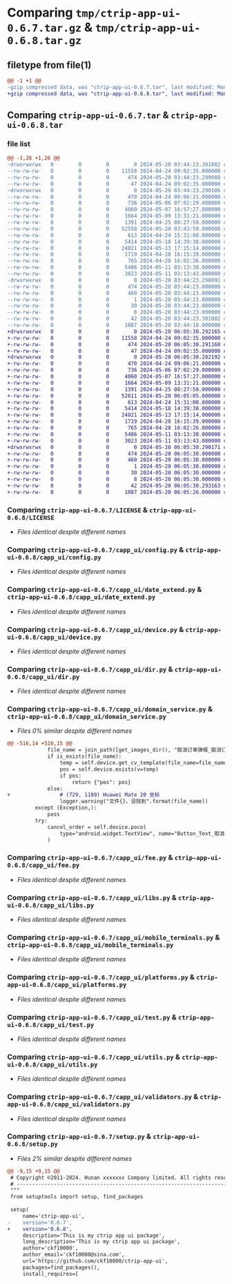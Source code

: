 # Comparing `tmp/ctrip-app-ui-0.6.7.tar.gz` & `tmp/ctrip-app-ui-0.6.8.tar.gz`

## filetype from file(1)

```diff
@@ -1 +1 @@
-gzip compressed data, was "ctrip-app-ui-0.6.7.tar", last modified: Mon May 20 03:44:23 2024, max compression
+gzip compressed data, was "ctrip-app-ui-0.6.8.tar", last modified: Mon May 20 06:05:30 2024, max compression
```

## Comparing `ctrip-app-ui-0.6.7.tar` & `ctrip-app-ui-0.6.8.tar`

### file list

```diff
@@ -1,26 +1,26 @@
-drwxrwxrwx   0        0        0        0 2024-05-20 03:44:23.301082 ctrip-app-ui-0.6.7/
--rw-rw-rw-   0        0        0    11558 2024-04-24 09:02:35.000000 ctrip-app-ui-0.6.7/LICENSE
--rw-rw-rw-   0        0        0      474 2024-05-20 03:44:23.299088 ctrip-app-ui-0.6.7/PKG-INFO
--rw-rw-rw-   0        0        0       47 2024-04-24 09:02:35.000000 ctrip-app-ui-0.6.7/README.md
-drwxrwxrwx   0        0        0        0 2024-05-20 03:44:23.290106 ctrip-app-ui-0.6.7/capp_ui/
--rw-rw-rw-   0        0        0      470 2024-04-24 09:06:21.000000 ctrip-app-ui-0.6.7/capp_ui/__init__.py
--rw-rw-rw-   0        0        0      736 2024-05-06 07:02:29.000000 ctrip-app-ui-0.6.7/capp_ui/config.py
--rw-rw-rw-   0        0        0     4060 2024-05-07 16:57:27.000000 ctrip-app-ui-0.6.7/capp_ui/date_extend.py
--rw-rw-rw-   0        0        0     1664 2024-05-09 13:31:21.000000 ctrip-app-ui-0.6.7/capp_ui/device.py
--rw-rw-rw-   0        0        0     1391 2024-04-25 08:27:58.000000 ctrip-app-ui-0.6.7/capp_ui/dir.py
--rw-rw-rw-   0        0        0    52558 2024-05-20 03:43:59.000000 ctrip-app-ui-0.6.7/capp_ui/domain_service.py
--rw-rw-rw-   0        0        0      613 2024-04-24 15:31:00.000000 ctrip-app-ui-0.6.7/capp_ui/fee.py
--rw-rw-rw-   0        0        0     5414 2024-05-18 14:39:38.000000 ctrip-app-ui-0.6.7/capp_ui/libs.py
--rw-rw-rw-   0        0        0    24821 2024-05-13 17:15:14.000000 ctrip-app-ui-0.6.7/capp_ui/mobile_terminals.py
--rw-rw-rw-   0        0        0     1719 2024-04-28 16:15:39.000000 ctrip-app-ui-0.6.7/capp_ui/platforms.py
--rw-rw-rw-   0        0        0      765 2024-04-28 16:02:26.000000 ctrip-app-ui-0.6.7/capp_ui/test.py
--rw-rw-rw-   0        0        0     5486 2024-05-11 03:13:30.000000 ctrip-app-ui-0.6.7/capp_ui/utils.py
--rw-rw-rw-   0        0        0     3023 2024-05-11 03:13:43.000000 ctrip-app-ui-0.6.7/capp_ui/validators.py
-drwxrwxrwx   0        0        0        0 2024-05-20 03:44:23.298091 ctrip-app-ui-0.6.7/ctrip_app_ui.egg-info/
--rw-rw-rw-   0        0        0      474 2024-05-20 03:44:23.000000 ctrip-app-ui-0.6.7/ctrip_app_ui.egg-info/PKG-INFO
--rw-rw-rw-   0        0        0      460 2024-05-20 03:44:23.000000 ctrip-app-ui-0.6.7/ctrip_app_ui.egg-info/SOURCES.txt
--rw-rw-rw-   0        0        0        1 2024-05-20 03:44:23.000000 ctrip-app-ui-0.6.7/ctrip_app_ui.egg-info/dependency_links.txt
--rw-rw-rw-   0        0        0       30 2024-05-20 03:44:23.000000 ctrip-app-ui-0.6.7/ctrip_app_ui.egg-info/requires.txt
--rw-rw-rw-   0        0        0        8 2024-05-20 03:44:23.000000 ctrip-app-ui-0.6.7/ctrip_app_ui.egg-info/top_level.txt
--rw-rw-rw-   0        0        0       42 2024-05-20 03:44:23.301082 ctrip-app-ui-0.6.7/setup.cfg
--rw-rw-rw-   0        0        0     1087 2024-05-20 03:44:18.000000 ctrip-app-ui-0.6.7/setup.py
+drwxrwxrwx   0        0        0        0 2024-05-20 06:05:30.292165 ctrip-app-ui-0.6.8/
+-rw-rw-rw-   0        0        0    11558 2024-04-24 09:02:35.000000 ctrip-app-ui-0.6.8/LICENSE
+-rw-rw-rw-   0        0        0      474 2024-05-20 06:05:30.291168 ctrip-app-ui-0.6.8/PKG-INFO
+-rw-rw-rw-   0        0        0       47 2024-04-24 09:02:35.000000 ctrip-app-ui-0.6.8/README.md
+drwxrwxrwx   0        0        0        0 2024-05-20 06:05:30.282192 ctrip-app-ui-0.6.8/capp_ui/
+-rw-rw-rw-   0        0        0      470 2024-04-24 09:06:21.000000 ctrip-app-ui-0.6.8/capp_ui/__init__.py
+-rw-rw-rw-   0        0        0      736 2024-05-06 07:02:29.000000 ctrip-app-ui-0.6.8/capp_ui/config.py
+-rw-rw-rw-   0        0        0     4060 2024-05-07 16:57:27.000000 ctrip-app-ui-0.6.8/capp_ui/date_extend.py
+-rw-rw-rw-   0        0        0     1664 2024-05-09 13:31:21.000000 ctrip-app-ui-0.6.8/capp_ui/device.py
+-rw-rw-rw-   0        0        0     1391 2024-04-25 08:27:58.000000 ctrip-app-ui-0.6.8/capp_ui/dir.py
+-rw-rw-rw-   0        0        0    52611 2024-05-20 06:05:05.000000 ctrip-app-ui-0.6.8/capp_ui/domain_service.py
+-rw-rw-rw-   0        0        0      613 2024-04-24 15:31:00.000000 ctrip-app-ui-0.6.8/capp_ui/fee.py
+-rw-rw-rw-   0        0        0     5414 2024-05-18 14:39:38.000000 ctrip-app-ui-0.6.8/capp_ui/libs.py
+-rw-rw-rw-   0        0        0    24821 2024-05-13 17:15:14.000000 ctrip-app-ui-0.6.8/capp_ui/mobile_terminals.py
+-rw-rw-rw-   0        0        0     1719 2024-04-28 16:15:39.000000 ctrip-app-ui-0.6.8/capp_ui/platforms.py
+-rw-rw-rw-   0        0        0      765 2024-04-28 16:02:26.000000 ctrip-app-ui-0.6.8/capp_ui/test.py
+-rw-rw-rw-   0        0        0     5486 2024-05-11 03:13:30.000000 ctrip-app-ui-0.6.8/capp_ui/utils.py
+-rw-rw-rw-   0        0        0     3023 2024-05-11 03:13:43.000000 ctrip-app-ui-0.6.8/capp_ui/validators.py
+drwxrwxrwx   0        0        0        0 2024-05-20 06:05:30.290171 ctrip-app-ui-0.6.8/ctrip_app_ui.egg-info/
+-rw-rw-rw-   0        0        0      474 2024-05-20 06:05:30.000000 ctrip-app-ui-0.6.8/ctrip_app_ui.egg-info/PKG-INFO
+-rw-rw-rw-   0        0        0      460 2024-05-20 06:05:30.000000 ctrip-app-ui-0.6.8/ctrip_app_ui.egg-info/SOURCES.txt
+-rw-rw-rw-   0        0        0        1 2024-05-20 06:05:30.000000 ctrip-app-ui-0.6.8/ctrip_app_ui.egg-info/dependency_links.txt
+-rw-rw-rw-   0        0        0       30 2024-05-20 06:05:30.000000 ctrip-app-ui-0.6.8/ctrip_app_ui.egg-info/requires.txt
+-rw-rw-rw-   0        0        0        8 2024-05-20 06:05:30.000000 ctrip-app-ui-0.6.8/ctrip_app_ui.egg-info/top_level.txt
+-rw-rw-rw-   0        0        0       42 2024-05-20 06:05:30.293163 ctrip-app-ui-0.6.8/setup.cfg
+-rw-rw-rw-   0        0        0     1087 2024-05-20 06:05:26.000000 ctrip-app-ui-0.6.8/setup.py
```

### Comparing `ctrip-app-ui-0.6.7/LICENSE` & `ctrip-app-ui-0.6.8/LICENSE`

 * *Files identical despite different names*

### Comparing `ctrip-app-ui-0.6.7/capp_ui/config.py` & `ctrip-app-ui-0.6.8/capp_ui/config.py`

 * *Files identical despite different names*

### Comparing `ctrip-app-ui-0.6.7/capp_ui/date_extend.py` & `ctrip-app-ui-0.6.8/capp_ui/date_extend.py`

 * *Files identical despite different names*

### Comparing `ctrip-app-ui-0.6.7/capp_ui/device.py` & `ctrip-app-ui-0.6.8/capp_ui/device.py`

 * *Files identical despite different names*

### Comparing `ctrip-app-ui-0.6.7/capp_ui/dir.py` & `ctrip-app-ui-0.6.8/capp_ui/dir.py`

 * *Files identical despite different names*

### Comparing `ctrip-app-ui-0.6.7/capp_ui/domain_service.py` & `ctrip-app-ui-0.6.8/capp_ui/domain_service.py`

 * *Files 0% similar despite different names*

```diff
@@ -516,14 +516,15 @@
             file_name = join_path([get_images_dir(), "取消订单弹框_取消订单.png"])
             if is_exists(file_name):
                 temp = self.device.get_cv_template(file_name=file_name, threshold=0.9)
                 pos = self.device.exists(v=temp)
                 if pos:
                     return {"pos": pos}
             else:
+                # (729, 1189) Huawei Mate 20 坐标
                 logger.warning("文件{}，没找到".format(file_name))
         except (Exception,):
             pass
         try:
             cancel_order = self.device.poco(
                 type="android.widget.TextView", name="Button_Text_取消订单", text="取消订单"
             )
```

### Comparing `ctrip-app-ui-0.6.7/capp_ui/fee.py` & `ctrip-app-ui-0.6.8/capp_ui/fee.py`

 * *Files identical despite different names*

### Comparing `ctrip-app-ui-0.6.7/capp_ui/libs.py` & `ctrip-app-ui-0.6.8/capp_ui/libs.py`

 * *Files identical despite different names*

### Comparing `ctrip-app-ui-0.6.7/capp_ui/mobile_terminals.py` & `ctrip-app-ui-0.6.8/capp_ui/mobile_terminals.py`

 * *Files identical despite different names*

### Comparing `ctrip-app-ui-0.6.7/capp_ui/platforms.py` & `ctrip-app-ui-0.6.8/capp_ui/platforms.py`

 * *Files identical despite different names*

### Comparing `ctrip-app-ui-0.6.7/capp_ui/test.py` & `ctrip-app-ui-0.6.8/capp_ui/test.py`

 * *Files identical despite different names*

### Comparing `ctrip-app-ui-0.6.7/capp_ui/utils.py` & `ctrip-app-ui-0.6.8/capp_ui/utils.py`

 * *Files identical despite different names*

### Comparing `ctrip-app-ui-0.6.7/capp_ui/validators.py` & `ctrip-app-ui-0.6.8/capp_ui/validators.py`

 * *Files identical despite different names*

### Comparing `ctrip-app-ui-0.6.7/setup.py` & `ctrip-app-ui-0.6.8/setup.py`

 * *Files 2% similar despite different names*

```diff
@@ -9,15 +9,15 @@
 # Copyright ©2011-2024. Hunan xxxxxxx Company limited. All rights reserved.
 # ---------------------------------------------------------------------------------------------------------
 """
 from setuptools import setup, find_packages
 
 setup(
     name='ctrip-app-ui',
-    version='0.6.7',
+    version='0.6.8',
     description='This is my ctrip app ui package',
     long_description='This is my ctrip app ui package',
     author='ckf10000',
     author_email='ckf10000@sina.com',
     url='https://github.com/ckf10000/ctrip-app-ui',
     packages=find_packages(),
     install_requires=[
```

